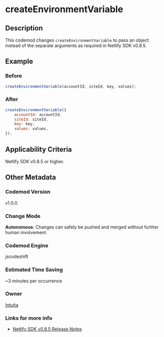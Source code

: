 # createEnvironmentVariable

## Description

This codemod changes `createEnvironmentVariable` to pass an object instead of the separate arguments as required in Netlify SDK v0.8.5.

## Example

### Before

```jsx
createEnvironmentVariable(accountId, siteId, key, values);
```

### After

```jsx
createEnvironmentVariable({
	accountId: accountId,
	siteId: siteId,
	key: key,
	values: values,
});
```

## Applicability Criteria

Netlify SDK v0.8.5 or higher.

## Other Metadata

### Codemod Version

v1.0.0

### Change Mode

**Autonomous**: Changes can safely be pushed and merged without further human involvement.

### **Codemod Engine**

jscodeshift

### Estimated Time Saving

~3 minutes per occurrence

### Owner

[Intuita](https://github.com/intuita-inc)

### Links for more info

-   [Netlify SDK v0.8.5 Release Notes](https://sdk.netlify.com/release-notes/#085)

